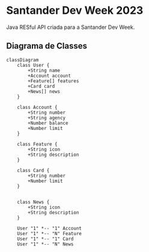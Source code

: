 # Santander Dev Week 2023
Java RESful API criada para a Santander Dev Week.

## Diagrama de Classes

```mermaid
classDiagram
    class User {
        +String name
        +Account account
        +Feature[] features
        +Card card
        +News[] news
    }

    class Account {
        +String number
        +String agency
        +Number balance
        +Number limit
    }

    class Feature {
        +String icon
        +String description
    }

    class Card {
        +String number
        +Number limit
    }


    class News {
        +String icon
        +String description
    }

    User "1" *-- "1" Account
    User "1" *-- "N" Feature
    User "1" *-- "1" Card
    User "1" *-- "N" News
```